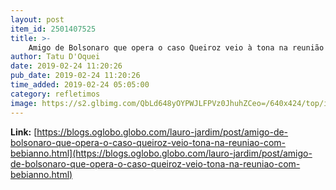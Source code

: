 ```yaml
---
layout: post
item_id: 2501407525
title: >-
    Amigo de Bolsonaro que opera o caso Queiroz veio à tona na reunião com Bebianno : Lauro Jardim
author: Tatu D'Oquei
date: 2019-02-24 11:20:26
pub_date: 2019-02-24 11:20:26
time_added: 2019-02-24 05:05:00
category: refletimos
image: https://s2.glbimg.com/QbLd648yOYPWJLFPVz0JhuhZCeo=/640x424/top/i.glbimg.com/og/ig/infoglobo1/f/original/2019/02/22/81202198_gustavo_bebianno_president_of_psl_party_talks_with_presidential_candidate_jair_bolsonar.jpg
---
```


**Link:** [https://blogs.oglobo.globo.com/lauro-jardim/post/amigo-de-bolsonaro-que-opera-o-caso-queiroz-veio-tona-na-reuniao-com-bebianno.html](https://blogs.oglobo.globo.com/lauro-jardim/post/amigo-de-bolsonaro-que-opera-o-caso-queiroz-veio-tona-na-reuniao-com-bebianno.html)

